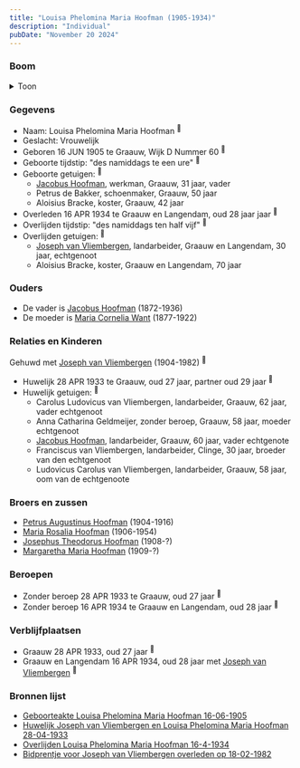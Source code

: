 ```yaml
---
title: "Louisa Phelomina Maria Hoofman (1905-1934)"
description: "Individual"
pubDate: "November 20 2024"
---
```


### Boom
<details><summary>Toon</summary>

![test](https://www.plantuml.com/plantuml/svg/ZPDRQnin48NVzIk6v25FWRtuiZN690wxIKDIJ9CsvCdCxawymbh9IDeQ4_pVA-_5Dcqf-oQaSwHlvenkZ4Ljgr8mi-PoWnfBI35RhxIgP7wdXD9WDKhZZaXQLl2S8ECw4zIigTpO7PHKfgHDisKiQL9sjo5sTcicq1ZuP00mLped_LhmR2t9cEcqH2vdCmZPdh4hMDHF6TOuBXunKsbbu46fZnBb1Q21hvxdZGE0opXCXidSNVlvmKdaUvXEKantorHPAsWoWmXUuWNuaLFVQyHgUwOqwqg89SfycMbbJAeSZRFuGxXTV0V_IpZgFFiEvXarHxXJMf9mYpUKjWCA_843IkPn68V_0N8euzueOtZyySsH104yLCBO4yXqigKyvt9Lr_Xy--vKNbYp94rpBWLV5NP7GgYjuzcpjcdNrws2jT2dZUIeg8z6h7ljILNS82mA4gha4g7fmn-HE0SSm-pHYL5RdJVidyseosRGUe0aFA5SaSonF0nGDpRAqAQ0NoZXf-3rV3hD4JNm-aoF7q8Ipm-8W_w8KUk9Wh_6vpor8EfAEOij_6TiXyPsAOMinJzji1jNlFl3lm40)
</details>

### Gegevens
- Naam: Louisa Phelomina Maria Hoofman <sup><a href="../s00363/" style="text-decoration:none" title="Geboorteakte Louisa Phelomina Maria Hoofman 16-06-1905">:link:</a></sup>
- Geslacht: Vrouwelijk
- Geboren 16 JUN 1905 te Graauw, Wijk D Nummer 60 <sup><a href="../s00363/" style="text-decoration:none" title="Geboorteakte Louisa Phelomina Maria Hoofman 16-06-1905">:link:</a></sup>
- Geboorte tijdstip: "des namiddags te een ure" <sup><a href="../s00363/" style="text-decoration:none" title="Geboorteakte Louisa Phelomina Maria Hoofman 16-06-1905">:link:</a></sup>
- Geboorte getuigen: <sup><a href="../s00363/" style="text-decoration:none" title="Geboorteakte Louisa Phelomina Maria Hoofman 16-06-1905">:link:</a></sup>
  - [Jacobus Hoofman](../i00072/), werkman, Graauw, 31 jaar, vader
  - Petrus de Bakker, schoenmaker, Graauw, 50 jaar
  - Aloisius Bracke, koster, Graauw, 42 jaar
- Overleden 16 APR 1934 te Graauw en Langendam, oud 28 jaar jaar <sup><a href="../s00371/" style="text-decoration:none" title="Overlijden Louisa Phelomina Maria Hoofman 16-4-1934">:link:</a></sup>
- Overlijden tijdstip: "des namiddags ten half vijf" <sup><a href="../s00371/" style="text-decoration:none" title="Overlijden Louisa Phelomina Maria Hoofman 16-4-1934">:link:</a></sup>
- Overlijden getuigen: <sup><a href="../s00371/" style="text-decoration:none" title="Overlijden Louisa Phelomina Maria Hoofman 16-4-1934">:link:</a></sup>
  - [Joseph van Vliembergen](../i00220/), landarbeider, Graauw en Langendam, 30 jaar, echtgenoot
  - Aloisius Bracke, koster, Graauw en Langendam, 70 jaar

### Ouders
- De vader is [Jacobus Hoofman](../i00072/) (1872-1936)
- De moeder is [Maria Cornelia Want](../i00214/) (1877-1922)

### Relaties en Kinderen

Gehuwd met [Joseph van Vliembergen](../i00220/) (1904-1982) <sup><a href="../s00370/" style="text-decoration:none" title="Huwelijk Joseph van Vliembergen en Louisa Phelomina Maria Hoofman 28-04-1933">:link:</a></sup>
- Huwelijk 28 APR 1933 te Graauw, oud 27 jaar, partner oud 29 jaar <sup><a href="../s00370/" style="text-decoration:none" title="Huwelijk Joseph van Vliembergen en Louisa Phelomina Maria Hoofman 28-04-1933">:link:</a></sup>
- Huwelijk getuigen:  <sup><a href="../s00370/" style="text-decoration:none" title="Huwelijk Joseph van Vliembergen en Louisa Phelomina Maria Hoofman 28-04-1933">:link:</a></sup>
  - Carolus Ludovicus van Vliembergen, landarbeider, Graauw, 62 jaar, vader echtgenoot
  - Anna Catharina Geldmeijer, zonder beroep, Graauw, 58 jaar, moeder echtgenoot
  - [Jacobus Hoofman](../i00072/), landarbeider, Graauw, 60 jaar, vader echtgenote
  - Franciscus van Vliembergen, landarbeider, Clinge, 30 jaar, broeder van den echtgenoot
  - Ludovicus Carolus van Vliembergen, landarbeider, Graauw, 58 jaar, oom van de echtgenoote

### Broers en zussen
- [Petrus Augustinus Hoofman](../i00215/) (1904-1916)
- [Maria Rosalia Hoofman](../i00217/) (1906-1954)
- [Josephus Theodorus Hoofman](../i00218/) (1908-?)
- [Margaretha Maria Hoofman](../i00219/) (1909-?)

### Beroepen
- Zonder beroep 28 APR 1933 te Graauw, oud 27 jaar <sup><a href="../s00370/" style="text-decoration:none" title="Huwelijk Joseph van Vliembergen en Louisa Phelomina Maria Hoofman 28-04-1933">:link:</a></sup>
- Zonder beroep 16 APR 1934 te Graauw en Langendam, oud 28 jaar <sup><a href="../s00371/" style="text-decoration:none" title="Overlijden Louisa Phelomina Maria Hoofman 16-4-1934">:link:</a></sup>

### Verblijfplaatsen
- Graauw  28 APR 1933, oud 27 jaar  <sup><a href="../s00370/" style="text-decoration:none" title="Huwelijk Joseph van Vliembergen en Louisa Phelomina Maria Hoofman 28-04-1933">:link:</a></sup>
- Graauw en Langendam  16 APR 1934, oud 28 jaar met [Joseph van Vliembergen](../i00220/) <sup><a href="../s00371/" style="text-decoration:none" title="Overlijden Louisa Phelomina Maria Hoofman 16-4-1934">:link:</a></sup>

### Bronnen lijst
- [Geboorteakte Louisa Phelomina Maria Hoofman 16-06-1905](../s00363/)
- [Huwelijk Joseph van Vliembergen en Louisa Phelomina Maria Hoofman 28-04-1933](../s00370/)
- [Overlijden Louisa Phelomina Maria Hoofman 16-4-1934](../s00371/)
- [Bidprentje voor Joseph van Vliembergen overleden op 18-02-1982](../s00375/)